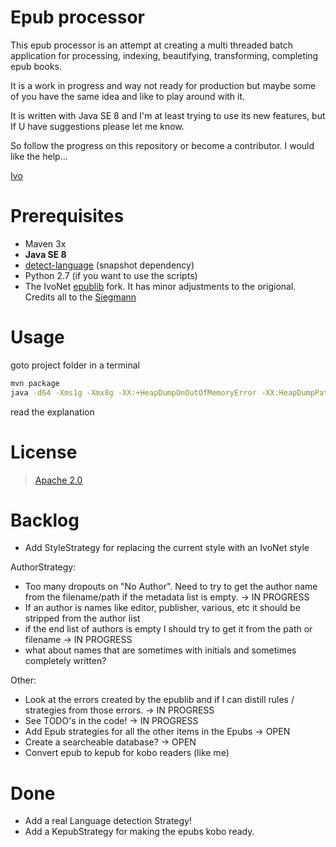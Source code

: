 # Epub processor #

This epub processor is an attempt at creating a multi threaded batch application
for processing, indexing, beautifying, transforming, completing epub books.

It is a work in progress and way not ready for production but maybe some of you have
the same idea and like to play around with it.

It is written with Java SE 8 and I'm at least trying to use its new features, but If
U have suggestions please let me know.

So follow the progress on this repository or become a contributor.
I would like the help...

[Ivo](http://www.ivonet.nl/home/contact?subject=EpubProcessor:)

# Prerequisites #
* Maven 3x
* **Java SE 8**
* [detect-language](https://github.com/IvoNet/language-detection) (snapshot dependency)
* Python 2.7 (if you want to use the scripts)
* The IvoNet [epublib](https://github.com/IvoNet/epublib) fork. It has minor adjustments to the origional. Credits all to the [Siegmann](http://www.siegmann.nl/epublib)

# Usage #
goto project folder in a terminal

```sh
mvn package
java -d64 -Xms1g -Xmx8g -XX:+HeapDumpOnOutOfMemoryError -XX:HeapDumpPath=./Heap.dmp -jar artifact/epub-jar-with-dependencies.jar
```

read the explanation

# License #

> [Apache 2.0](http://www.apache.org/licenses/LICENSE-2.0)


# Backlog #
* Add StyleStrategy for replacing the current style with an IvoNet style

AuthorStrategy:
* Too many dropouts on "No Author". Need to try to get the author name from the filename/path if the metadata list is empty. -> IN PROGRESS
* If an author is names like editor, publisher, various, etc it should be stripped from the author list
* if the end list of authors is empty I should try to get it from the path or filename -> IN PROGRESS
* what about names that are sometimes with initials and sometimes completely written?

Other:
* Look at the errors created by the epublib and if I can distill rules / strategies from those errors. -> IN PROGRESS
* See TODO's in the code! -> IN PROGRESS
* Add Epub strategies for all the other items in the Epubs -> OPEN
* Create a searcheable database? -> OPEN
* Convert epub to kepub for kobo readers (like me)

# Done #
* Add a real Language detection Strategy!
* Add a KepubStrategy for making the epubs kobo ready.


